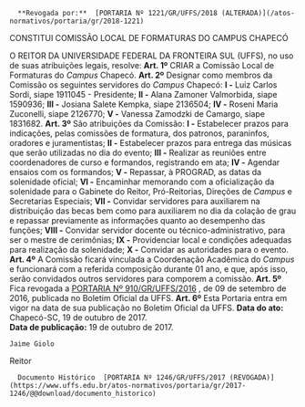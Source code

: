       **Revogada por:**  [PORTARIA Nº 1221/GR/UFFS/2018 (ALTERADA)](/atos-normativos/portaria/gr/2018-1221) 

   CONSTITUI COMISSÃO LOCAL DE FORMATURAS DO CAMPUS CHAPECÓ  

 O REITOR DA UNIVERSIDADE FEDERAL DA FRONTEIRA SUL (UFFS), no uso de suas atribuições legais, resolve:   **Art. 1º** CRIAR a Comissão Local de Formaturas do *Campus* Chapecó.   **Art. 2º** Designar como membros da Comissão os seguintes servidores do *Campus* Chapecó: **I -** Luiz Carlos Sordi, siape 1911045 - Presidente; **II -** Alana Zamoner Valmorbida, siape 1590936; **III -** Josiana Salete Kempka, siape 2136504; **IV -** Roseni Maria Zuconelli, siape 2126770; **V -** Vanessa Zamodzki de Camargo, siape 1831682.   **Art. 3º** São atribuições da Comissão: **I -** Estabelecer prazos para indicações, pelas comissões de formatura, dos patronos, paraninfos, oradores e juramentistas; **II -** Estabelecer prazos para entrega das músicas que serão utilizadas no dia do evento; **III -** Realizar as reuniões entre coordenadores de curso e formandos, registrando em ata; **IV -** Agendar ensaios com os formandos; **V -** Repassar, à PROGRAD, as datas da solenidade oficial; **VI -** Encaminhar memorando com a oficialização da solenidade para o Gabinete do Reitor, Pró-Reitorias, Direções de *Campus* e Secretarias Especiais; **VII -** Convidar servidores para auxiliarem na distribuição das becas bem como para auxiliarem no dia da colação de grau e repassar previamente as informações quanto ao desempenho das funções; **VIII -** Convidar servidor docente ou técnico-administrativo, para ser o mestre de cerimônias; **IX -** Providenciar local e condições adequadas para realização da solenidade; **X -** Convidar as autoridades para o evento.   **Art. 4º** A Comissão ficará vinculada a Coordenação Acadêmica do *Campus* e funcionará com a referida composição durante 01 ano, e que, após isso, serão convidados outros servidores para comporem a comissão.   **Art. 5º** Fica revogada a [PORTARIA Nº 910/GR/UFFS/2016](https://www.uffs.edu.br/atos-normativos/portaria/gr/2016-0910)  , de 09 de setembro de 2016, publicada no Boletim Oficial da UFFS.   **Art. 6º** Esta Portaria entra em vigor na data de sua publicação no Boletim Oficial da UFFS.      **Data do ato:** Chapecó-SC, 19 de outubro de 2017.   
 **Data de publicação:**  19 de outubro de 2017. 

    Jaime Giolo   
 Reitor 

      Documento Histórico  [PORTARIA Nº 1246/GR/UFFS/2017 (REVOGADA)](https://www.uffs.edu.br/atos-normativos/portaria/gr/2017-1246/@@download/documento_historico)     
      